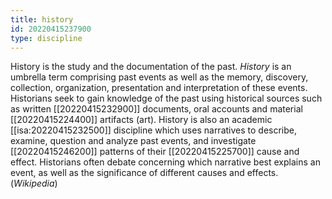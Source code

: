 ```yaml
---
title: history
id: 20220415237900
type: discipline
---
```


History is the study and the documentation of the past. *History* is an umbrella term comprising past events as well as the memory, discovery, collection, organization, presentation and interpretation of these events. Historians seek to gain knowledge of the past using historical sources such as written [[20220415232900]] documents, oral accounts and material [[20220415224400]] artifacts (art). History is also an academic [[isa:20220415232500]] discipline which uses narratives to describe, examine, question and analyze past events, and investigate [[20220415246200]] patterns of their [[20220415225700]] cause and effect. Historians often debate concerning which narrative best explains an event, as well as the significance of different causes and effects. (*Wikipedia*)

